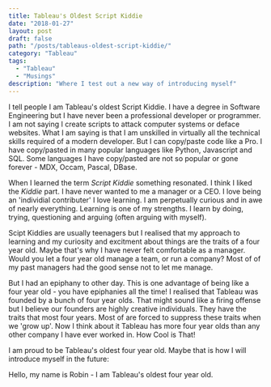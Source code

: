 ```yaml
---
title: Tableau's Oldest Script Kiddie
date: "2018-01-27"
layout: post
draft: false
path: "/posts/tableaus-oldest-script-kiddie/"
category: "Tableau"
tags:
  - "Tableau"
  - "Musings"
description: "Where I test out a new way of introducing myself"
---
```

I tell people I am Tableau's oldest Script Kiddie. I have a degree in Software Engineering but I have never been a professional developer or programmer. I am not saying I create scripts to attack computer systems or deface websites. What I am saying is that I am unskilled in virtually all the technical skills required of a modern developer. But I can copy/paste code like a Pro. I have copy/pasted in many popular languages like Python, Javascript and SQL. Some languages I have copy/pasted are not so popular or gone forever - MDX, Occam, Pascal, DBase. 

When I learned the term _Script Kiddie_ something resonated. I think I liked the _Kiddie_ part. I have never wanted to me a manager or a CEO. I love being an 'individial contributer' I love learning. I am perpetually curious and in awe of nearly everything. Learning is one of my strengths. I learn by doing, trying, questioning and arguing (often arguing with myself).

Scipt Kiddies are usually teenagers but I realised that my approach to learning and my curiosity and excitment about things are the traits of a four year old. Maybe that's why I have never felt comfortable as a manager. Would you let a four year old manage a team, or run a company? Most of of my past managers had the good sense not to let me manage.

But I had an epiphany to other day. This is one advantage of being like a four year old - you have epiphanies all the time! I realised that Tableau was founded by a bunch of four year olds. That might sound like a firing offense but I believe our founders are highly creative individuals. They have the traits that most four years. Most of are forced to suppress these traits when we 'grow up'. Now I think about it Tableau has more four year olds than any other company I have ever worked in. How Cool is That!

I am proud to be Tableau's oldest four year old. Maybe that is how I will introduce myself in the future:

Hello, my name is Robin - I am Tableau's oldest four year old.